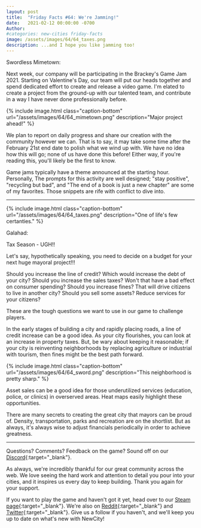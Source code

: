```yaml
---
layout: post
title:  "Friday Facts #64: We're Jamming!"
date:   2021-02-12 00:00:00 -0700
Author: 
#categories: new-cities friday-facts
image: /assets/images/64/64_taxes.png
description: ...and I hope you like jamming too!
---
```


Swordless Mimetown: 

Next week, our company will be participating in the Brackey's Game Jam 2021. Starting on Valentine's Day, our team will put our heads together and spend dedicated effort to create and release a video game. I'm elated to create a project from the ground-up with our talented team, and contribute in a way I have never done professionally before. 

{% include image.html class="caption-bottom"
  url="/assets/images/64/64_mimetown.png"
  description="Major project ahead!"
%}

We plan to report on daily progress and share our creation with the community however we can. That is to say, it may take some time after the February 21st end date to polish what we wind up with. We have no idea how this will go; none of us have done this before! Either way, if you're reading this, you'll likely be the first to know. 

Game jams typically have a theme announced at the starting hour. Personally, The prompts for this activity are well designed; "stay positive", "recycling but bad", and "The end of a book is just a new chapter" are some of my favorites. Those snippets are rife with conflict to dive into. 

---

{% include image.html class="caption-bottom"
  url="/assets/images/64/64_taxes.png"
  description="One of life's few certanties."
%}

Galahad:

Tax Season -  UGH!! 

Let's say, hypothetically speaking, you need to decide on a budget for your next huge mayoral project!!!

Should you increase the line of credit? Which would increase the debt of your city?
Should you increase the sales taxes? Won't that have a bad effect on consumer spending?
Should you increase fines? That will drive citizens to live in another city?
Should you sell some assets?  Reduce services for your citizens?

These are the tough questions we want to use in our game to challenge players. 

In the early stages of building a city and rapidly placing roads, a line of credit increase can be a good idea. As your city flourishes, you can look at an increase in property taxes. But, be wary about keeping it reasonable; if your city is reinventing neighborhoods by replacing agriculture or industrial with tourism, then fines might be the best path forward.

{% include image.html class="caption-bottom"
  url="/assets/images/64/64_sword.png"
  description="This neighborhood is pretty sharp."
%}

 Asset sales can be a good idea for those underutilized services (education, police, or clinics) in overserved areas. Heat maps easily highlight these opportunities.

There are many secrets to creating the great city that mayors can be proud of. Density, transportation, parks and recreation are on the shortlist. But as always, it's always wise to adjust financials periodically in order to achieve greatness.

---

Questions? Comments? Feedback on the game? Sound off on our [Discord]{:target="_blank"}.

As always, we're incredibly thankful for our great community across the web. We love seeing the hard work and attention to detail you pour into your cities, and it inspires us every day to keep building. Thank you again for your support.

If you want to play the game and haven't got it yet, head over to our [Steam page]{:target="_blank"}. We're also on [Reddit]{:target="_blank"} and [Twitter]{:target="_blank"}. Give us a follow if you haven't, and we'll keep you up to date on what's new with NewCity!

[Discord]:  http://discord.gg/cz6t4J5
[Steam page]: https://store.steampowered.com/app/1067860/NewCity/
[Reddit]: https://www.reddit.com/r/NewCity
[Twitter]: https://twitter.com/lone_pine_games
